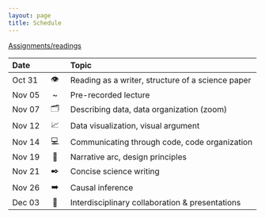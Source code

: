 ```yaml
---
layout: page
title: Schedule
---
```


[Assignments/readings](https://docs.google.com/spreadsheets/d/1yg4LUYnHQ5A9KbaC08t0Z9FL6Q-Mc-tabcO4cVwTZ38/edit?gid=0#gid=0)

| Date   | &nbsp;&nbsp;&nbsp;&nbsp;&nbsp;&nbsp;&nbsp; | Topic |
| :----- | :--: | :---- |
| Oct 31 | 👁️  | Reading as a writer, structure of a science paper |
| Nov 05 | ~  | Pre-recorded lecture |
| Nov 07 | 🗂️  | Describing data, data organization (zoom) |
| Nov 12 | 📈 | Data visualization, visual argument |
| Nov 14 | 💻 | Communicating through code, code organization |
| Nov 19 | 🎯 | Narrative arc, design principles |
| Nov 21 | ✒️  | Concise science writing |
| Nov 26 | ➡️  | Causal inference |
| Dec 03 | 👥 | Interdisciplinary collaboration & presentations |
